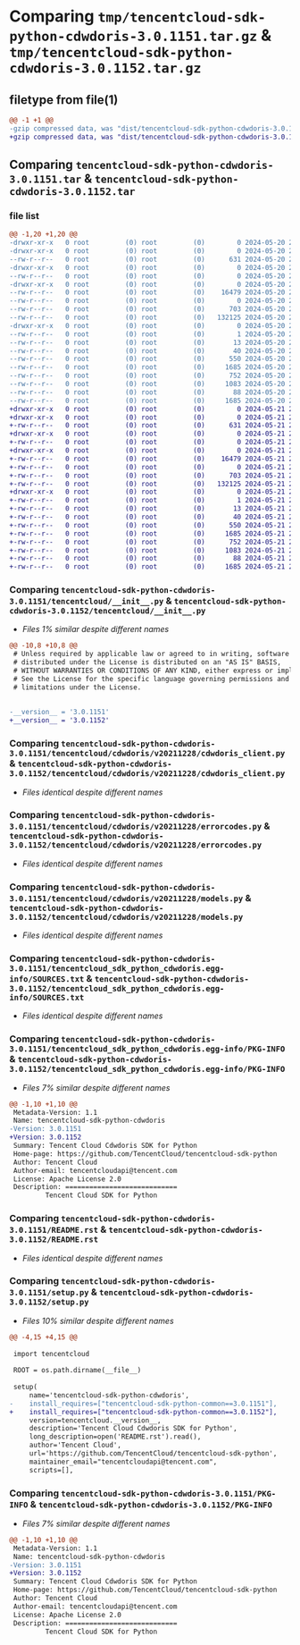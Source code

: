 # Comparing `tmp/tencentcloud-sdk-python-cdwdoris-3.0.1151.tar.gz` & `tmp/tencentcloud-sdk-python-cdwdoris-3.0.1152.tar.gz`

## filetype from file(1)

```diff
@@ -1 +1 @@
-gzip compressed data, was "dist/tencentcloud-sdk-python-cdwdoris-3.0.1151.tar", last modified: Mon May 20 20:25:21 2024, max compression
+gzip compressed data, was "dist/tencentcloud-sdk-python-cdwdoris-3.0.1152.tar", last modified: Tue May 21 20:28:10 2024, max compression
```

## Comparing `tencentcloud-sdk-python-cdwdoris-3.0.1151.tar` & `tencentcloud-sdk-python-cdwdoris-3.0.1152.tar`

### file list

```diff
@@ -1,20 +1,20 @@
-drwxr-xr-x   0 root         (0) root         (0)        0 2024-05-20 20:25:21.000000 tencentcloud-sdk-python-cdwdoris-3.0.1151/
-drwxr-xr-x   0 root         (0) root         (0)        0 2024-05-20 20:25:21.000000 tencentcloud-sdk-python-cdwdoris-3.0.1151/tencentcloud/
--rw-r--r--   0 root         (0) root         (0)      631 2024-05-20 20:25:21.000000 tencentcloud-sdk-python-cdwdoris-3.0.1151/tencentcloud/__init__.py
-drwxr-xr-x   0 root         (0) root         (0)        0 2024-05-20 20:25:21.000000 tencentcloud-sdk-python-cdwdoris-3.0.1151/tencentcloud/cdwdoris/
--rw-r--r--   0 root         (0) root         (0)        0 2024-05-20 20:25:21.000000 tencentcloud-sdk-python-cdwdoris-3.0.1151/tencentcloud/cdwdoris/__init__.py
-drwxr-xr-x   0 root         (0) root         (0)        0 2024-05-20 20:25:21.000000 tencentcloud-sdk-python-cdwdoris-3.0.1151/tencentcloud/cdwdoris/v20211228/
--rw-r--r--   0 root         (0) root         (0)    16479 2024-05-20 20:25:21.000000 tencentcloud-sdk-python-cdwdoris-3.0.1151/tencentcloud/cdwdoris/v20211228/cdwdoris_client.py
--rw-r--r--   0 root         (0) root         (0)        0 2024-05-20 20:25:21.000000 tencentcloud-sdk-python-cdwdoris-3.0.1151/tencentcloud/cdwdoris/v20211228/__init__.py
--rw-r--r--   0 root         (0) root         (0)      703 2024-05-20 20:25:21.000000 tencentcloud-sdk-python-cdwdoris-3.0.1151/tencentcloud/cdwdoris/v20211228/errorcodes.py
--rw-r--r--   0 root         (0) root         (0)   132125 2024-05-20 20:25:21.000000 tencentcloud-sdk-python-cdwdoris-3.0.1151/tencentcloud/cdwdoris/v20211228/models.py
-drwxr-xr-x   0 root         (0) root         (0)        0 2024-05-20 20:25:21.000000 tencentcloud-sdk-python-cdwdoris-3.0.1151/tencentcloud_sdk_python_cdwdoris.egg-info/
--rw-r--r--   0 root         (0) root         (0)        1 2024-05-20 20:25:21.000000 tencentcloud-sdk-python-cdwdoris-3.0.1151/tencentcloud_sdk_python_cdwdoris.egg-info/dependency_links.txt
--rw-r--r--   0 root         (0) root         (0)       13 2024-05-20 20:25:21.000000 tencentcloud-sdk-python-cdwdoris-3.0.1151/tencentcloud_sdk_python_cdwdoris.egg-info/top_level.txt
--rw-r--r--   0 root         (0) root         (0)       40 2024-05-20 20:25:21.000000 tencentcloud-sdk-python-cdwdoris-3.0.1151/tencentcloud_sdk_python_cdwdoris.egg-info/requires.txt
--rw-r--r--   0 root         (0) root         (0)      550 2024-05-20 20:25:21.000000 tencentcloud-sdk-python-cdwdoris-3.0.1151/tencentcloud_sdk_python_cdwdoris.egg-info/SOURCES.txt
--rw-r--r--   0 root         (0) root         (0)     1685 2024-05-20 20:25:21.000000 tencentcloud-sdk-python-cdwdoris-3.0.1151/tencentcloud_sdk_python_cdwdoris.egg-info/PKG-INFO
--rw-r--r--   0 root         (0) root         (0)      752 2024-05-20 20:25:21.000000 tencentcloud-sdk-python-cdwdoris-3.0.1151/README.rst
--rw-r--r--   0 root         (0) root         (0)     1083 2024-05-20 20:25:21.000000 tencentcloud-sdk-python-cdwdoris-3.0.1151/setup.py
--rw-r--r--   0 root         (0) root         (0)       88 2024-05-20 20:25:21.000000 tencentcloud-sdk-python-cdwdoris-3.0.1151/setup.cfg
--rw-r--r--   0 root         (0) root         (0)     1685 2024-05-20 20:25:21.000000 tencentcloud-sdk-python-cdwdoris-3.0.1151/PKG-INFO
+drwxr-xr-x   0 root         (0) root         (0)        0 2024-05-21 20:28:10.000000 tencentcloud-sdk-python-cdwdoris-3.0.1152/
+drwxr-xr-x   0 root         (0) root         (0)        0 2024-05-21 20:28:10.000000 tencentcloud-sdk-python-cdwdoris-3.0.1152/tencentcloud/
+-rw-r--r--   0 root         (0) root         (0)      631 2024-05-21 20:28:10.000000 tencentcloud-sdk-python-cdwdoris-3.0.1152/tencentcloud/__init__.py
+drwxr-xr-x   0 root         (0) root         (0)        0 2024-05-21 20:28:10.000000 tencentcloud-sdk-python-cdwdoris-3.0.1152/tencentcloud/cdwdoris/
+-rw-r--r--   0 root         (0) root         (0)        0 2024-05-21 20:28:10.000000 tencentcloud-sdk-python-cdwdoris-3.0.1152/tencentcloud/cdwdoris/__init__.py
+drwxr-xr-x   0 root         (0) root         (0)        0 2024-05-21 20:28:10.000000 tencentcloud-sdk-python-cdwdoris-3.0.1152/tencentcloud/cdwdoris/v20211228/
+-rw-r--r--   0 root         (0) root         (0)    16479 2024-05-21 20:28:10.000000 tencentcloud-sdk-python-cdwdoris-3.0.1152/tencentcloud/cdwdoris/v20211228/cdwdoris_client.py
+-rw-r--r--   0 root         (0) root         (0)        0 2024-05-21 20:28:10.000000 tencentcloud-sdk-python-cdwdoris-3.0.1152/tencentcloud/cdwdoris/v20211228/__init__.py
+-rw-r--r--   0 root         (0) root         (0)      703 2024-05-21 20:28:10.000000 tencentcloud-sdk-python-cdwdoris-3.0.1152/tencentcloud/cdwdoris/v20211228/errorcodes.py
+-rw-r--r--   0 root         (0) root         (0)   132125 2024-05-21 20:28:10.000000 tencentcloud-sdk-python-cdwdoris-3.0.1152/tencentcloud/cdwdoris/v20211228/models.py
+drwxr-xr-x   0 root         (0) root         (0)        0 2024-05-21 20:28:10.000000 tencentcloud-sdk-python-cdwdoris-3.0.1152/tencentcloud_sdk_python_cdwdoris.egg-info/
+-rw-r--r--   0 root         (0) root         (0)        1 2024-05-21 20:28:10.000000 tencentcloud-sdk-python-cdwdoris-3.0.1152/tencentcloud_sdk_python_cdwdoris.egg-info/dependency_links.txt
+-rw-r--r--   0 root         (0) root         (0)       13 2024-05-21 20:28:10.000000 tencentcloud-sdk-python-cdwdoris-3.0.1152/tencentcloud_sdk_python_cdwdoris.egg-info/top_level.txt
+-rw-r--r--   0 root         (0) root         (0)       40 2024-05-21 20:28:10.000000 tencentcloud-sdk-python-cdwdoris-3.0.1152/tencentcloud_sdk_python_cdwdoris.egg-info/requires.txt
+-rw-r--r--   0 root         (0) root         (0)      550 2024-05-21 20:28:10.000000 tencentcloud-sdk-python-cdwdoris-3.0.1152/tencentcloud_sdk_python_cdwdoris.egg-info/SOURCES.txt
+-rw-r--r--   0 root         (0) root         (0)     1685 2024-05-21 20:28:10.000000 tencentcloud-sdk-python-cdwdoris-3.0.1152/tencentcloud_sdk_python_cdwdoris.egg-info/PKG-INFO
+-rw-r--r--   0 root         (0) root         (0)      752 2024-05-21 20:28:10.000000 tencentcloud-sdk-python-cdwdoris-3.0.1152/README.rst
+-rw-r--r--   0 root         (0) root         (0)     1083 2024-05-21 20:28:10.000000 tencentcloud-sdk-python-cdwdoris-3.0.1152/setup.py
+-rw-r--r--   0 root         (0) root         (0)       88 2024-05-21 20:28:10.000000 tencentcloud-sdk-python-cdwdoris-3.0.1152/setup.cfg
+-rw-r--r--   0 root         (0) root         (0)     1685 2024-05-21 20:28:10.000000 tencentcloud-sdk-python-cdwdoris-3.0.1152/PKG-INFO
```

### Comparing `tencentcloud-sdk-python-cdwdoris-3.0.1151/tencentcloud/__init__.py` & `tencentcloud-sdk-python-cdwdoris-3.0.1152/tencentcloud/__init__.py`

 * *Files 1% similar despite different names*

```diff
@@ -10,8 +10,8 @@
 # Unless required by applicable law or agreed to in writing, software
 # distributed under the License is distributed on an "AS IS" BASIS,
 # WITHOUT WARRANTIES OR CONDITIONS OF ANY KIND, either express or implied.
 # See the License for the specific language governing permissions and
 # limitations under the License.
 
 
-__version__ = '3.0.1151'
+__version__ = '3.0.1152'
```

### Comparing `tencentcloud-sdk-python-cdwdoris-3.0.1151/tencentcloud/cdwdoris/v20211228/cdwdoris_client.py` & `tencentcloud-sdk-python-cdwdoris-3.0.1152/tencentcloud/cdwdoris/v20211228/cdwdoris_client.py`

 * *Files identical despite different names*

### Comparing `tencentcloud-sdk-python-cdwdoris-3.0.1151/tencentcloud/cdwdoris/v20211228/errorcodes.py` & `tencentcloud-sdk-python-cdwdoris-3.0.1152/tencentcloud/cdwdoris/v20211228/errorcodes.py`

 * *Files identical despite different names*

### Comparing `tencentcloud-sdk-python-cdwdoris-3.0.1151/tencentcloud/cdwdoris/v20211228/models.py` & `tencentcloud-sdk-python-cdwdoris-3.0.1152/tencentcloud/cdwdoris/v20211228/models.py`

 * *Files identical despite different names*

### Comparing `tencentcloud-sdk-python-cdwdoris-3.0.1151/tencentcloud_sdk_python_cdwdoris.egg-info/SOURCES.txt` & `tencentcloud-sdk-python-cdwdoris-3.0.1152/tencentcloud_sdk_python_cdwdoris.egg-info/SOURCES.txt`

 * *Files identical despite different names*

### Comparing `tencentcloud-sdk-python-cdwdoris-3.0.1151/tencentcloud_sdk_python_cdwdoris.egg-info/PKG-INFO` & `tencentcloud-sdk-python-cdwdoris-3.0.1152/tencentcloud_sdk_python_cdwdoris.egg-info/PKG-INFO`

 * *Files 7% similar despite different names*

```diff
@@ -1,10 +1,10 @@
 Metadata-Version: 1.1
 Name: tencentcloud-sdk-python-cdwdoris
-Version: 3.0.1151
+Version: 3.0.1152
 Summary: Tencent Cloud Cdwdoris SDK for Python
 Home-page: https://github.com/TencentCloud/tencentcloud-sdk-python
 Author: Tencent Cloud
 Author-email: tencentcloudapi@tencent.com
 License: Apache License 2.0
 Description: ============================
         Tencent Cloud SDK for Python
```

### Comparing `tencentcloud-sdk-python-cdwdoris-3.0.1151/README.rst` & `tencentcloud-sdk-python-cdwdoris-3.0.1152/README.rst`

 * *Files identical despite different names*

### Comparing `tencentcloud-sdk-python-cdwdoris-3.0.1151/setup.py` & `tencentcloud-sdk-python-cdwdoris-3.0.1152/setup.py`

 * *Files 10% similar despite different names*

```diff
@@ -4,15 +4,15 @@
 
 import tencentcloud
 
 ROOT = os.path.dirname(__file__)
 
 setup(
     name='tencentcloud-sdk-python-cdwdoris',
-    install_requires=["tencentcloud-sdk-python-common==3.0.1151"],
+    install_requires=["tencentcloud-sdk-python-common==3.0.1152"],
     version=tencentcloud.__version__,
     description='Tencent Cloud Cdwdoris SDK for Python',
     long_description=open('README.rst').read(),
     author='Tencent Cloud',
     url='https://github.com/TencentCloud/tencentcloud-sdk-python',
     maintainer_email="tencentcloudapi@tencent.com",
     scripts=[],
```

### Comparing `tencentcloud-sdk-python-cdwdoris-3.0.1151/PKG-INFO` & `tencentcloud-sdk-python-cdwdoris-3.0.1152/PKG-INFO`

 * *Files 7% similar despite different names*

```diff
@@ -1,10 +1,10 @@
 Metadata-Version: 1.1
 Name: tencentcloud-sdk-python-cdwdoris
-Version: 3.0.1151
+Version: 3.0.1152
 Summary: Tencent Cloud Cdwdoris SDK for Python
 Home-page: https://github.com/TencentCloud/tencentcloud-sdk-python
 Author: Tencent Cloud
 Author-email: tencentcloudapi@tencent.com
 License: Apache License 2.0
 Description: ============================
         Tencent Cloud SDK for Python
```

